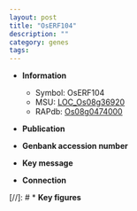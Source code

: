 ```yaml
---
layout: post
title: "OsERF104"
description: ""
category: genes
tags: 
---
```


* **Information**  
    + Symbol: OsERF104  
    + MSU: [LOC_Os08g36920](http://rice.uga.edu/cgi-bin/ORF_infopage.cgi?orf=LOC_Os08g36920)  
    + RAPdb: [Os08g0474000](http://rapdb.dna.affrc.go.jp/viewer/gbrowse_details/irgsp1?name=Os08g0474000)  

* **Publication**  

* **Genbank accession number**  

* **Key message**  

* **Connection**  

[//]: # * **Key figures**  


